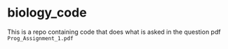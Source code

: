 # biology_code

This is a repo containing code that does what is asked in the question pdf `Prog_Assignment_1.pdf`
